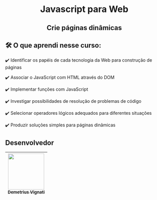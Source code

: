<h1 align="center">Javascript para Web</h1>
<h2 align="center">Crie páginas dinâmicas</h2>

## 🛠️ O que aprendi nesse curso:

:heavy_check_mark: Identificar os papéis de cada tecnologia da Web para construção de páginas

:heavy_check_mark: Associar o JavaScript com HTML através do DOM

:heavy_check_mark: Implementar funções com JavaScript

:heavy_check_mark: Investigar possibilidades de resolução de problemas de código

:heavy_check_mark: Selecionar operadores lógicos adequados para diferentes situações

:heavy_check_mark: Produzir soluções simples para páginas dinâmicas

## Desenvolvedor

| [<img src="https://avatars.githubusercontent.com/u/22012261?s=400&v=4" width=115><br><sub>Demetrius Vignati</sub>](https://github.com/demetriusvas) |
| :---: |
